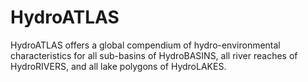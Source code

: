 # HydroATLAS

HydroATLAS offers a global compendium of hydro-environmental characteristics for all sub-basins of HydroBASINS, all river reaches of HydroRIVERS, and all lake polygons of HydroLAKES.

